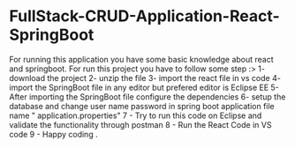 # FullStack-CRUD-Application-React-SpringBoot
For running this application you have some basic knowledge about react and springboot.
 For run this project you have to follow some step :>
 1- download the project
 2- unzip the file 
 3- import the react file in vs code 
 4- import the SpringBoot file in any editor but prefered editor is Eclipse EE
 5-After importing the SpringBoot file configure the dependencies
 6- setup the database and change user name password in spring boot application file name " application.properties"
 7 - Try to run this code on Eclipse and validate the functionality through postman 
 8 - Run the React Code in VS code 
 9 - Happy coding .
